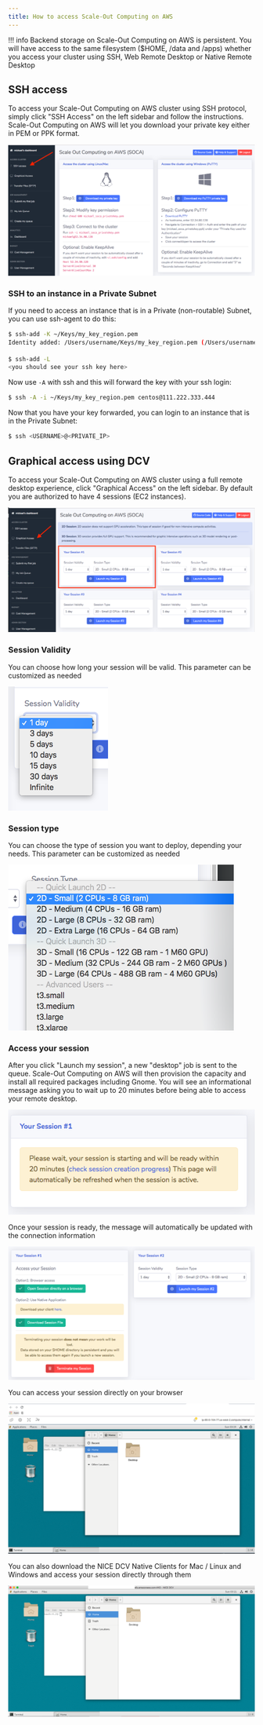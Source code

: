 ```yaml
---
title: How to access Scale-Out Computing on AWS
---
```


!!! info
    Backend storage on Scale-Out Computing on AWS is persistent. You will have access to the same filesystem ($HOME, /data and /apps) whether you access your cluster using SSH, Web Remote Desktop or Native Remote Desktop

## SSH access

To access your Scale-Out Computing on AWS cluster using SSH protocol, simply click  "SSH Access" on the left sidebar and follow the instructions. Scale-Out Computing on AWS will let you download your private key either in PEM or PPK format.

![](imgs/access-1.png)

### SSH to an instance in a Private Subnet

If you need to access an instance that is in a Private (non-routable) Subnet, you can use ssh-agent to do this:

~~~bash hl_lines="1"
$ ssh-add -K ~/Keys/my_key_region.pem
Identity added: /Users/username/Keys/my_key_region.pem (/Users/username/Keys/my_key_region.pem)

$ ssh-add -L
<you should see your ssh key here>
~~~

Now use ```-A``` with ssh and this will forward the key with your ssh login:

~~~bash
$ ssh -A -i ~/Keys/my_key_region.pem centos@111.222.333.444
~~~

Now that you have your key forwarded, you can login to an instance that is in the Private Subnet:
~~~bash
$ ssh <USERNAME>@<PRIVATE_IP>
~~~

## Graphical access using DCV

To access your Scale-Out Computing on AWS cluster using a full remote desktop experience, click "Graphical Access" on the left sidebar. By default you are authorized to have 4 sessions (EC2 instances).

![](imgs/access-2.png)

### Session Validity

You can choose how long your session will be valid. This parameter can be customized as needed

![](imgs/access-6.png)

### Session type

You can choose the type of session you want to deploy, depending your needs. This parameter can be customized as needed

![](imgs/access-4.png)

### Access your session

After you click "Launch my session", a new "desktop" job is sent to the queue. Scale-Out Computing on AWS will then provision the capacity and install all required packages including Gnome.
You will see an informational message asking you to wait up to 20 minutes before being able to access your remote desktop.

![](imgs/access-3.png)

Once your session is ready, the message will automatically be updated with the connection information

![](imgs/access-7.png)

You can access your session directly on your browser

![](imgs/access-8.png)

You can also download the NICE DCV Native Clients for Mac / Linux and Windows and access your session directly through them

![](imgs/access-9.png)